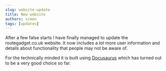 ```yaml
---
slug: website-update
title: New website
authors: simon
tags: [updates]
---
```


After a few false starts I have finally managed to update the routegadget.co.uk website. It now includes a lot more user information and details about functionality that people may not be aware of.

For the technically minded it is built using [Docusaurus](https://docusaurus.io/) which has turned out to be a very good choice so far.

